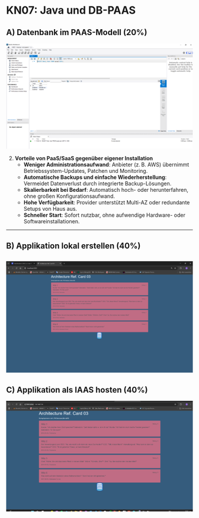 # KN07: Java und DB-PAAS

## A) Datenbank im PAAS-Modell (20%)
   
   ![RDS-Query](../Images/KN07/workbench.png)

2. **Vorteile von PaaS/SaaS gegenüber eigener Installation**  
   - **Weniger Administrationsaufwand**: Anbieter (z. B. AWS) übernimmt Betriebssystem-Updates, Patchen und Monitoring.  
   - **Automatische Backups und einfache Wiederherstellung**: Vermeidet Datenverlust durch integrierte Backup-Lösungen.  
   - **Skalierbarkeit bei Bedarf**: Automatisch hoch- oder herunterfahren, ohne großen Konfigurationsaufwand.  
   - **Hohe Verfügbarkeit**: Provider unterstützt Multi-AZ oder redundante Setups von Haus aus.  
   - **Schneller Start**: Sofort nutzbar, ohne aufwendige Hardware- oder Softwareinstallationen.  
---

## B) Applikation lokal erstellen (40%)
   ![Lokale App mit DB](../Images/KN07/b.png)
---

## C) Applikation als IAAS hosten (40%)
![Lokale App mit DB](../Images/KN07/c.png)

